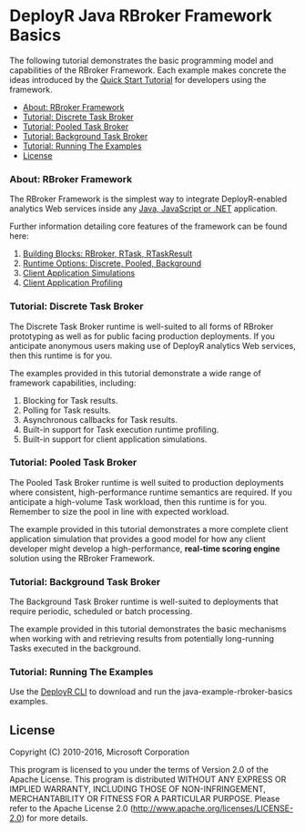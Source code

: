 DeployR Java RBroker Framework Basics
=====================================

The following tutorial demonstrates the basic programming model and capabilities of the RBroker Framework. Each example makes concrete the ideas introduced by the [Quick Start Tutorial](https://msdn.microsoft.com/en-us/microsoft-r/deployr-rbroker-framework) for developers using the framework. 

- [About: RBroker Framework](#about-rbroker-framework)
- [Tutorial: Discrete Task Broker](#tutorial-discrete-task-broker)
- [Tutorial: Pooled Task Broker](#tutorial-pooled-task-broker)
- [Tutorial: Background Task Broker](#tutorial-background-task-broker)
- [Tutorial: Running The Examples](#tutorial-running-the-examples)
- [License](#license)

### About: RBroker Framework

The RBroker Framework is the simplest way to integrate DeployR-enabled analytics Web services inside any [Java, JavaScript or .NET](https://msdn.microsoft.com/en-us/microsoft-r/deployr-rbroker-framework) application.

Further information detailing core features of the framework can be found here:

1. [Building Blocks: RBroker, RTask, RTaskResult](https://msdn.microsoft.com/en-us/microsoft-r/deployr-rbroker-framework#basic-building-blocks)
2. [Runtime Options: Discrete, Pooled, Background](https://msdn.microsoft.com/en-us/microsoft-r/deployr-rbroker-framework#rbroker-runtime-options)
3. [Client Application Simulations](https://msdn.microsoft.com/en-us/microsoft-r/deployr-rbroker-framework#client-application-simulations)
4. [Client Application Profiling](https://msdn.microsoft.com/en-us/microsoft-r/deployr-rbroker-framework#client-application-profiling)



### Tutorial: Discrete Task Broker

The Discrete Task Broker runtime is well-suited to all forms of RBroker prototyping as well as for public facing production deployments. If you anticipate anonymous users making use of DeployR analytics Web services, then this runtime is for you.

The examples provided in this tutorial demonstrate a wide range of framework capabilities, including:

1. Blocking for Task results. 
2. Polling for Task results. 
3. Asynchronous callbacks for Task results.
4. Built-in support for Task execution runtime profiling.
5. Built-in support for client application simulations.

### Tutorial: Pooled Task Broker

The Pooled Task Broker runtime is well suited to production deployments where consistent, high-performance runtime semantics are required. If you anticipate a high-volume Task workload, then this runtime is for you. Remember to size the pool in line with expected workload.

The example provided in this tutorial demonstrates a more complete client application simulation that provides a good model for how any client developer might develop a high-performance, **real-time scoring engine** solution using the RBroker Framework.

### Tutorial: Background Task Broker

The Background Task Broker runtime  is well-suited to deployments that require periodic, scheduled or batch processing.

The example provided in this tutorial demonstrates the basic mechanisms when working with and retrieving results from potentially long-running Tasks executed in the background.

### Tutorial: Running The Examples

Use the [DeployR CLI](https://github.com/microsoft/deployr-cli) to download and run the java-example-rbroker-basics examples.

## License ##

Copyright (C) 2010-2016, Microsoft Corporation

This program is licensed to you under the terms of Version 2.0 of the
Apache License. This program is distributed WITHOUT
ANY EXPRESS OR IMPLIED WARRANTY, INCLUDING THOSE OF NON-INFRINGEMENT,
MERCHANTABILITY OR FITNESS FOR A PARTICULAR PURPOSE. Please refer to the
Apache License 2.0 (http://www.apache.org/licenses/LICENSE-2.0) for more 
details. 